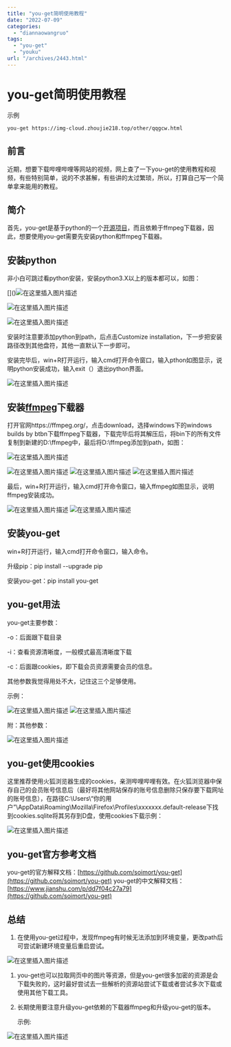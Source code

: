 ```yaml
---
title: "you-get简明使用教程"
date: "2022-07-09"
categories: 
  - "diannaowangruo"
tags: 
  - "you-get"
  - "youku"
url: "/archives/2443.html"
---
```


# you-get简明使用教程

示例

```
you-get https://img-cloud.zhoujie218.top/other/qqgcw.html
```

## 前言

近期，想要下载哔哩哔哩等网站的视频，网上查了一下you-get的使用教程和视频，有些特别简单，说的不求甚解，有些讲的太过繁琐，所以，打算自己写一个简单拿来能用的教程。

## 简介

首先，you-get是基于python的一个[开源项目](https://so.csdn.net/so/search?q=开源项目&spm=1001.2101.3001.7020)，而且依赖于ffmpeg下载器，因此，想要使用you-get需要先安装python和ffmpeg下载器。

## 安装python

非小白可跳过看python安装，安装python3.X以上的版本都可以，如图：

\[\]()![在这里插入图片描述](/images/2022/07/218a4547d84ff18131ce435508d9c04a.png)

![在这里插入图片描述](/images/2022/07/b44c3609dc2d3ba245d60f0ebf2e3117.png)

![在这里插入图片描述](/images/2022/07/73de96449865c879327793ddad7eb3e9.png)

安装时注意要添加python到path，后点击Customize installation，下一步把安装路径改到其他盘符，其他一直默认下一步即可。

安装完毕后，win+R打开运行，输入cmd打开命令窗口，输入pthon如图显示，说明python安装成功，输入exit（）退出python界面。

![在这里插入图片描述](/images/2022/07/a93b152422046ae412f4ee5aa3e306a3.png)

## 安装[ffmpeg](https://so.csdn.net/so/search?q=ffmpeg&spm=1001.2101.3001.7020)下载器

打开官网https://ffmpeg.org/，点击download，选择windows下的windows builds by btbn下载ffmpeg下载器，下载完毕后将其解压后，将bin下的所有文件复制到新建的D:\\ffmpeg中，最后将D:\\ffmpeg添加到path，如图：

![在这里插入图片描述](/images/2022/07/1003ec846b1d5075c24eb5c90de9e26f.png)

![在这里插入图片描述](/images/2022/07/822ff659d35f7fe3979b8d887f4b021f.png) ![在这里插入图片描述](/images/2022/07/2e1fd65c0c7bc017135475adf85bb73c.png) ![在这里插入图片描述](/images/2022/07/ed7354b57d8f14dc2b4b7b195105b476.png)

最后，win+R打开运行，输入cmd打开命令窗口，输入ffmpeg如图显示，说明ffmpeg安装成功。

![在这里插入图片描述](/images/2022/07/29a1931fadc3db8580a73dac0440399c.png) ![在这里插入图片描述](/images/2022/07/ebe6150fc510218b3ad0470b9744cbac.png)

## 安装you-get

win+R打开运行，输入cmd打开命令窗口，输入命令。

升级pip：pip install --upgrade pip

安装you-get：pip install you-get

## you-get用法

you-get主要参数：

\-o：后面跟下载目录

\-i：查看资源清晰度，一般模式最高清晰度下载

\-c：后面跟cookies，即下载会员资源需要会员的信息。

其他参数我觉得用处不大，记住这三个足够使用。

示例：

![在这里插入图片描述](/images/2022/07/610fbf8a080b9c2cb2703940d1b3f361.png) ![在这里插入图片描述](/images/2022/07/461747c80963b1022af39f16e7ea2ba2.png)

附：其他参数：

![在这里插入图片描述](/images/2022/07/8bb760a04ed0f514a9a558fd75adbcf3.png)

## you-get使用cookies

这里推荐使用火狐浏览器生成的cookies，亲测哔哩哔哩有效。在火狐浏览器中保存自己的会员账号信息后（最好将其他网站保存的账号信息删除只保存要下载网址的账号信息），在路径C:\\Users\\“你的用户”\\AppData\\Roaming\\Mozilla\\Firefox\\Profiles\\xxxxxxx.default-release下找到cookies.sqlite将其另存到D盘，使用cookies下载示例：

![在这里插入图片描述](/images/2022/07/c8e5b2a502ced695310c53240d36ba27.png)

## you-get官方参考文档

you-get的官方解释文档：[https://github.com/soimort/you-get](https://github.com/soimort/you-get) you-get的中文解释文档：[https://www.jianshu.com/p/dd7f04c27a79](https://github.com/soimort/you-get)

## 总结

1. 在使用you-get过程中，发现ffmpeg有时候无法添加到环境变量，更改path后可尝试新建环境变量后重启尝试。

![在这里插入图片描述](/images/2022/07/b4ca560d8c45eb3eb1b88341be29ddea.png)

1. you-get也可以拉取网页中的图片等资源，但是you-get很多加密的资源是会下载失败的，这时最好尝试去一些解析的资源站尝试下载或者尝试多次下载或使用其他下载工具。
    
2. 长期使用要注意升级you-get依赖的下载器ffmpeg和升级you-get的版本。
    
    示例:
    

![在这里插入图片描述](/images/2022/07/3cf285a0fed39050342a8b8a4f3ac4f0.png)
